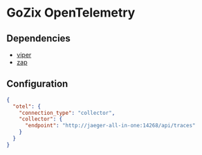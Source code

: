 # GoZix OpenTelemetry

## Dependencies

* [viper](https://github.com/gozix/viper)
* [zap](https://github.com/gozix/zap)

## Configuration

```json
{
  "otel": {
    "connection_type": "collector",
    "collector": {
      "endpoint": "http://jaeger-all-in-one:14268/api/traces"
    }
  }
}
```

